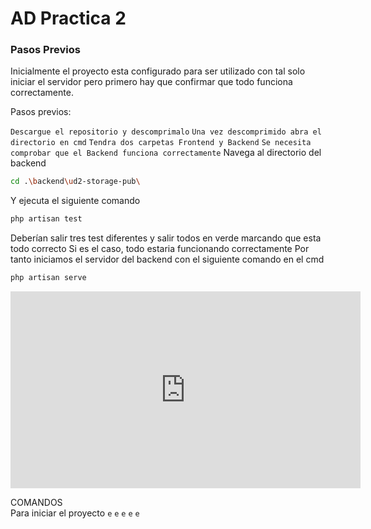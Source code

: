# AD Practica 2


### Pasos Previos

Inicialmente el proyecto esta configurado para ser utilizado con tal solo iniciar el servidor pero primero hay que confirmar que todo funciona correctamente.

Pasos previos:

`Descargue el repositorio y descomprimalo`
`Una vez descomprimido abra el directorio en cmd`
`Tendra dos carpetas Frontend y Backend`
`Se necesita comprobar que el Backend funciona correctamente`
Navega al directorio del backend
```bash
cd .\backend\ud2-storage-pub\
```

Y ejecuta el siguiente comando
```bash
php artisan test
```
Deberían salir tres test diferentes y salir todos en verde marcando que esta todo correcto
Si es el caso, todo estaria funcionando correctamente
Por tanto iniciamos el servidor del backend con el siguiente comando en el cmd
```bash
php artisan serve
```

<iframe width="560" height="315" src="https://www.youtube.com/embed/dQw4w9WgXc" frameborder="0" allowfullscreen></iframe>



COMANDOS
<br>
Para iniciar el proyecto
`e`
`e`
`e`
`e`
`e`

